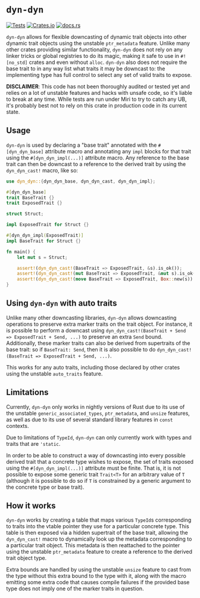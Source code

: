 # `dyn-dyn`

[![Tests](https://img.shields.io/github/workflow/status/aviansie-ben/dyn-dyn/Tests/master)](https://github.com/aviansie-ben/dyn-dyn/actions/workflows/check.yml)
[![Crates.io](https://img.shields.io/crates/v/dyn-dyn)](https://crates.io/crates/dyn-dyn)
[![docs.rs](https://img.shields.io/docsrs/dyn-dyn)](https://docs.rs/dyn-dyn/)

`dyn-dyn` allows for flexible downcasting of dynamic trait objects into other dynamic trait objects using the unstable `ptr_metadata` feature. Unlike many other crates providing similar functionality, `dyn-dyn` does not rely on any linker tricks or global registries to do its magic, making it safe to use in `#![no_std]` crates and even without `alloc`. `dyn-dyn` also does not require the base trait to in any way list what traits it may be downcast to: the implementing type has full control to select any set of valid traits to expose.

**DISCLAIMER**: This code has not been thoroughly audited or tested yet and relies on a lot of unstable features and hacks with unsafe code, so it's liable to break at any time. While tests are run under Miri to try to catch any UB, it's probably best not to rely on this crate in production code in its current state.
## Usage

`dyn-dyn` is used by declaring a "base trait" annotated with the `#[dyn_dyn_base]` attribute macro and annotating any `impl` blocks for that trait using the `#[dyn_dyn_impl(...)]` attribute macro. Any reference to the base trait can then be downcast to a reference to the derived trait by using the `dyn_dyn_cast!` macro, like so:

```rust
use dyn_dyn::{dyn_dyn_base, dyn_dyn_cast, dyn_dyn_impl};

#[dyn_dyn_base]
trait BaseTrait {}
trait ExposedTrait {}

struct Struct;

impl ExposedTrait for Struct {}

#[dyn_dyn_impl(ExposedTrait)]
impl BaseTrait for Struct {}

fn main() {
    let mut s = Struct;

    assert!(dyn_dyn_cast!(BaseTrait => ExposedTrait, &s).is_ok());
    assert!(dyn_dyn_cast!(mut BaseTrait => ExposedTrait, &mut s).is_ok());
    assert!(dyn_dyn_cast!(move BaseTrait => ExposedTrait, Box::new(s)).is_ok());
}
```

## Using `dyn-dyn` with auto traits

Unlike many other downcasting libraries, `dyn-dyn` allows downcasting operations to preserve extra marker traits on the trait object. For instance, it is possible to perform a downcast using `dyn_dyn_cast!(BaseTrait + Send => ExposedTrait + Send, ...)` to preserve an extra `Send` bound. Additionally, these marker traits can also be derived from supertraits of the base trait: so if `BaseTrait: Send`, then it is also possible to do `dyn_dyn_cast!(BaseTrait => ExposedTrait + Send, ...)`.

This works for any auto traits, including those declared by other crates using the unstable `auto_traits` feature.

## Limitations

Currently, `dyn-dyn` only works in nightly versions of Rust due to its use of the unstable `generic_associated_types`, `ptr_metadata`, and `unsize` features, as well as due to its use of several standard library features in `const` contexts.

Due to limitations of `TypeId`, `dyn-dyn` can only currently work with types and traits that are `'static`.

In order to be able to construct a way of downcasting into every possible derived trait that a concrete type wishes to expose, the set of traits exposed using the `#[dyn_dyn_impl(...)]` attribute must be finite. That is, it is not possible to expose some generic trait `Trait<T>` for an arbitrary value of `T` (although it is possible to do so if `T` is constrained by a generic argument to the concrete type or base trait).

## How it works

`dyn-dyn` works by creating a table that maps various `TypeId`s corresponding to traits into the vtable pointer they use for a particular concrete type. This table is then exposed via a hidden supertrait of the base trait, allowing the `dyn_dyn_cast!` macro to dynamically look up the metadata corresponding to a particular trait object. This metadata is then reattached to the pointer using the unstable `ptr_metadata` feature to create a reference to the derived trait object type.

Extra bounds are handled by using the unstable `unsize` feature to cast from the type without this extra bound to the type with it, along with the macro emitting some extra code that causes compile failures if the provided base type does not imply one of the marker traits in question.
